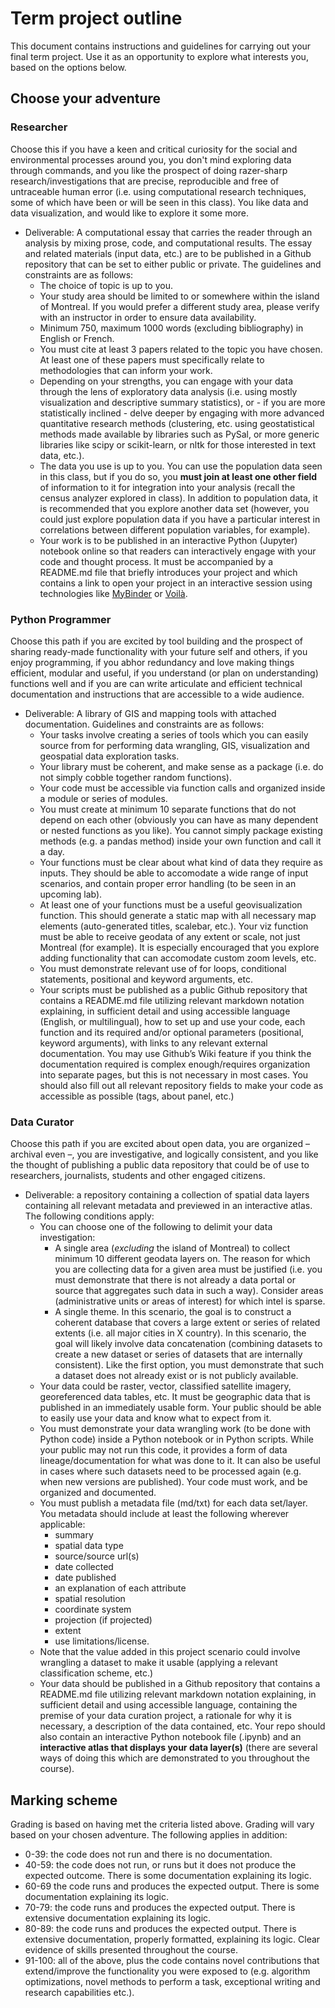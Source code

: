# Term project outline

This document contains instructions and guidelines for carrying out your final term project. Use it as an opportunity to explore what interests you, based on the options below.

## Choose your adventure

### Researcher

Choose this if you have a keen and critical curiosity for the social and environmental processes around you, you don't mind exploring data through commands, and you like the prospect of doing razer-sharp research/investigations that are precise, reproducible and free of untraceable human error (i.e. using computational research techniques, some of which have been or will be seen in this class). You like data and data visualization, and would like to explore it some more.

- Deliverable: A computational essay that carries the reader through an analysis by mixing prose, code, and computational results. The essay and related materials (input data, etc.) are to be published in a Github repository that can be set to either public or private. The guidelines and constraints are as follows:
  -	The choice of topic is up to you.
  -	Your study area should be limited to or somewhere within the island of Montreal. If you would prefer a different study area, please verify with an instructor in order to ensure data availability.
  -	Minimum 750, maximum 1000 words (excluding bibliography) in English or French.
  -	You must cite at least 3 papers related to the topic you have chosen. At least one of these papers must specifically relate to methodologies that can inform your work.
  -	Depending on your strengths, you can engage with your data through the lens of exploratory data analysis (i.e. using mostly visualization and descriptive summary statistics), or - if you are more statistically inclined - delve deeper by engaging with more advanced quantitative research methods (clustering, etc. using geostatistical methods made available by libraries such as PySal, or more generic libraries like scipy or scikit-learn, or nltk for those interested in text data, etc.).
  -	The data you use is up to you. You can use the population data seen in this class, but if you do so, you **must join at least one other field** of information to it for integration into your analysis (recall the census analyzer explored in class). In addition to population data, it is recommended that you explore another data set (however, you could just explore population data if you have a particular interest in correlations between different population variables, for example).
  -	Your work is to be published in an interactive Python (Jupyter) notebook online so that readers can interactively engage with your code and thought process. It must be accompanied by a README.md file that briefly introduces your project and which contains a link to open your project in an interactive session using technologies like [MyBinder](https://mybinder.org/) or [Voilà](https://voila-gallery.org/).

### Python Programmer

Choose this path if you are excited by tool building and the prospect of sharing ready-made functionality with your future self and others, if you enjoy programming, if you abhor redundancy and love making things efficient, modular and useful, if you understand (or plan on understanding) functions well and if you are can write articulate and efficient technical documentation and instructions that are accessible to a wide audience.

- Deliverable: A library of GIS and mapping tools with attached documentation. Guidelines and constraints are as follows:
  - Your tasks involve creating a series of tools which you can easily source from for performing data wrangling, GIS, visualization and geospatial data exploration tasks.
  - Your library must be coherent, and make sense as a package (i.e. do not simply cobble together random functions). 
  - Your code must be accessible via function calls and organized inside a module or series of modules.
  -	You must create at minimum 10 separate functions that do not depend on each other (obviously you can have as many dependent or nested functions as you like). You cannot simply package existing methods (e.g. a pandas method) inside your own function and call it a day.
  - Your functions must be clear about what kind of data they require as inputs. They should be able to accomodate a wide range of input scenarios, and contain proper error handling (to be seen in an upcoming lab).
  - At least one of your functions must be a useful geovisualization function. This should generate a static map with all necessary map elements (auto-generated titles, scalebar, etc.). Your viz function must be able to receive geodata of any extent or scale, not just Montreal (for example). It is especially encouraged that you explore adding functionality that can accomodate custom zoom levels, etc.
  -	You must demonstrate relevant use of for loops, conditional statements, positional and keyword arguments, etc.
  -	Your scripts must be published as a public Github repository that contains a README.md file utilizing relevant markdown notation explaining, in sufficient detail and using accessible language (English, or multilingual), how to set up and use your code, each function and its required and/or optional parameters (positional, keyword arguments), with links to any relevant external documentation. You may use Github’s Wiki feature if you think the documentation required is complex enough/requires organization into separate pages, but this is not necessary in most cases. You should also fill out all relevant repository fields to make your code as accessible as possible (tags, about panel, etc.)

### Data Curator

Choose this path if you are excited about open data, you are organized – archival even –, you are investigative, and logically consistent, and you like the thought of publishing a public data repository that could be of use to researchers, journalists, students and other engaged citizens.
- Deliverable: a repository containing a collection of spatial data layers containing all relevant metadata and previewed in an interactive atlas. The following conditions apply:
  - You can choose one of the following to delimit your data investigation:
    - A single area (*excluding* the island of Montreal) to collect minimum 10 different geodata layers on. The reason for which you are collecting data for a given area must be justified (i.e. you must demonstrate that there is not already a data portal or source that aggregates such data in such a way). Consider areas (administrative units or areas of interest) for which intel is sparse.
    - A single theme. In this scenario, the goal is to construct a coherent database that covers a large extent or series of related extents (i.e. all major cities in X country). In this scenario, the goal will likely involve data concatenation (combining datasets to create a new dataset or series of datasets that are internally consistent). Like the first option, you must demonstrate that such a dataset does not already exist or is not publicly available.
  -	Your data could be raster, vector, classified satellite imagery, georeferenced data tables, etc. It must be geographic data that is published in an immediately usable form. Your public should be able to easily use your data and know what to expect from it.
  -	You must demonstrate your data wrangling work (to be done with Python code) inside a Python notebook or in Python scripts. While your public may not run this code, it provides a form of data lineage/documentation for what was done to it. It can also be useful in cases where such datasets need to be processed again (e.g. when new versions are published). Your code must work, and be organized and documented. 
  -	You must publish a metadata file (md/txt) for each data set/layer. You metadata should include at least the following wherever applicable:
    -	summary
    -	spatial data type
    -	source/source url(s)
    -	date collected
    -	date published
    -	an explanation of each attribute
    -	spatial resolution
    -	coordinate system
    -	projection (if projected)
    -	extent
    -	use limitations/license. 
  -	Note that the value added in this project scenario could involve wrangling a dataset to make it usable (applying a relevant classification scheme, etc.)
  -	Your data should be published in a Github repository that contains a README.md file utilizing relevant markdown notation explaining, in sufficient detail and using accessible language, containing the premise of your data curation project, a rationale for why it is necessary, a description of the data contained, etc. Your repo should also contain an interactive Python notebook file (.ipynb) and an **interactive atlas that displays your data layer(s)** (there are several ways of doing this which are demonstrated to you throughout the course).


## Marking scheme

Grading is based on having met the criteria listed above. Grading will vary based on your chosen adventure. The following applies in addition:

- 0-39: the code does not run and there is no documentation.
- 40-59: the code does not run, or runs but it does not produce the expected outcome. There is some documentation explaining its logic.
- 60-69 the code runs and produces the expected output. There is some documentation explaining its logic.
- 70-79: the code runs and produces the expected output. There is extensive documentation explaining its logic.
- 80-89: the code runs and produces the expected output. There is extensive documentation, properly formatted, explaining its logic. Clear evidence of skills presented throughout the course.
- 91-100: all of the above, plus the code contains novel contributions that extend/improve the functionality you were exposed to (e.g. algorithm optimizations, novel methods to perform a task, exceptional writing and research capabilities etc.).

